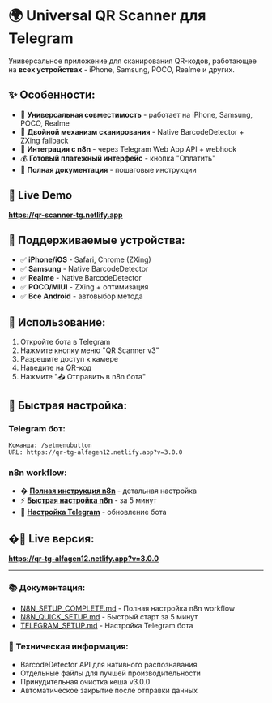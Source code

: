 # 🌍 Universal QR Scanner для Telegram

Универсальное приложение для сканирования QR-кодов, работающее на **всех устройствах** - iPhone, Samsung, POCO, Realme и других.

## ✨ Особенности:
- 📱 **Универсальная совместимость** - работает на iPhone, Samsung, POCO, Realme
- 🔄 **Двойной механизм сканирования** - Native BarcodeDetector + ZXing fallback
- 🔗 **Интеграция с n8n** - через Telegram Web App API + webhook
- 💰 **Готовый платежный интерфейс** - кнопка "Оплатить"
- 📄 **Полная документация** - пошаговые инструкции

## 🚀 Live Demo
**https://qr-scanner-tg.netlify.app**

## 📱 Поддерживаемые устройства:
- ✅ **iPhone/iOS** - Safari, Chrome (ZXing)
- ✅ **Samsung** - Native BarcodeDetector
- ✅ **Realme** - Native BarcodeDetector  
- ✅ **POCO/MIUI** - ZXing + оптимизация
- ✅ **Все Android** - автовыбор метода

## 🚀 Использование:
1. Откройте бота в Telegram
2. Нажмите кнопку меню "QR Scanner v3"
3. Разрешите доступ к камере
4. Наведите на QR-код
5. Нажмите "📤 Отправить в n8n бота"

## 🔧 Быстрая настройка:

### Telegram бот:
```
Команда: /setmenubutton
URL: https://qr-tg-alfagen12.netlify.app?v=3.0.0
```

### n8n workflow:
- � [**Полная инструкция n8n**](./N8N_SETUP_COMPLETE.md) - детальная настройка
- ⚡ [**Быстрая настройка n8n**](./N8N_QUICK_SETUP.md) - за 5 минут
- 📱 [**Настройка Telegram**](./TELEGRAM_SETUP.md) - обновление бота

## �📡 Live версия:
**https://qr-tg-alfagen12.netlify.app?v=3.0.0**

---

### 📚 Документация:
- [N8N_SETUP_COMPLETE.md](./N8N_SETUP_COMPLETE.md) - Полная настройка n8n workflow
- [N8N_QUICK_SETUP.md](./N8N_QUICK_SETUP.md) - Быстрый старт за 5 минут  
- [TELEGRAM_SETUP.md](./TELEGRAM_SETUP.md) - Настройка Telegram бота

### 🔧 Техническая информация:
- BarcodeDetector API для нативного распознавания
- Отдельные файлы для лучшей производительности
- Принудительная очистка кеша v3.0.0
- Автоматическое закрытие после отправки данных
